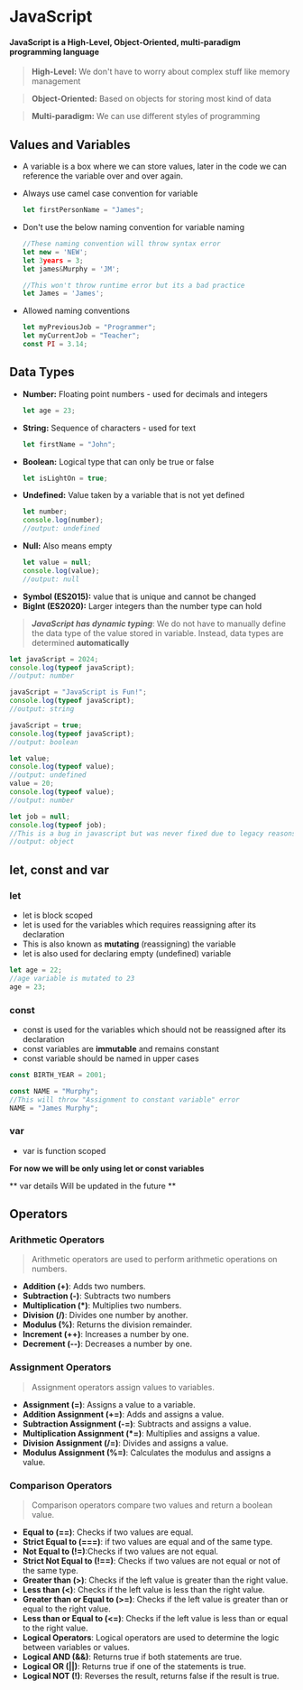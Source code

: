 # JavaScript

<h4> JavaScript is a High-Level, Object-Oriented, multi-paradigm programming language </h4>

> **High-Level:** We don't have to worry about complex stuff like memory management

> **Object-Oriented:** Based on objects for storing most kind of data

> **Multi-paradigm:** We can use different styles of programming

## Values and Variables

- A variable is a box where we can store values, later in the code we can reference the variable over and over again.

- Always use camel case convention for variable
  ```js
  let firstPersonName = "James";
  ```
- Don't use the below naming convention for variable naming

  ```js
  //These naming convention will throw syntax error
  let new = 'NEW';
  let 3years = 3;
  let james&Murphy = 'JM';

  //This won't throw runtime error but its a bad practice
  let James = 'James';
  ```

- Allowed naming conventions

  ```js
  let myPreviousJob = "Programmer";
  let myCurrentJob = "Teacher";
  const PI = 3.14;
  ```

## Data Types

- **Number:** Floating point numbers - used for decimals and integers
  ```js
  let age = 23;
  ```
- **String:** Sequence of characters - used for text
  ```js
  let firstName = "John";
  ```
- **Boolean:** Logical type that can only be true or false
  ```js
  let isLightOn = true;
  ```
- **Undefined:** Value taken by a variable that is not yet defined
  ```js
  let number;
  console.log(number);
  //output: undefined
  ```
- **Null:** Also means empty
  ```js
  let value = null;
  console.log(value);
  //output: null
  ```
- **Symbol (ES2015):** value that is unique and cannot be changed
- **BigInt (ES2020):** Larger integers than the number type can hold

> **_JavaScript has dynamic typing_**: We do not have to manually define the data type of the value stored in variable. Instead, data types are determined **automatically**

```js
let javaScript = 2024;
console.log(typeof javaScript);
//output: number

javaScript = "JavaScript is Fun!";
console.log(typeof javaScript);
//output: string

javaScript = true;
console.log(typeof javaScript);
//output: boolean
```

```js
let value;
console.log(typeof value);
//output: undefined
value = 20;
console.log(typeof value);
//output: number
```

```js
let job = null;
console.log(typeof job);
//This is a bug in javascript but was never fixed due to legacy reasons
//output: object
```

## let, const and var

### let

- let is block scoped
- let is used for the variables which requires reassigning after its declaration
- This is also known as **mutating** (reassigning) the variable
- let is also used for declaring empty (undefined) variable

```js
let age = 22;
//age variable is mutated to 23
age = 23;
```

### const

- const is used for the variables which should not be reassigned after its declaration
- const variables are **immutable** and remains constant
- const variable should be named in upper cases

```js
const BIRTH_YEAR = 2001;
```

```js
const NAME = "Murphy";
//This will throw "Assignment to constant variable" error
NAME = "James Murphy";
```

### var

- var is function scoped

**For now we will be only using let or const variables**

** var details Will be updated in the future **

## Operators

### Arithmetic Operators

> Arithmetic operators are used to perform arithmetic operations on numbers.

- **Addition (+)**: Adds two numbers.
- **Subtraction (-)**: Subtracts two numbers
- **Multiplication (\*)**: Multiplies two numbers.
- **Division (/)**: Divides one number by another.
- **Modulus (%)**: Returns the division remainder.
- **Increment (++)**: Increases a number by one.
- **Decrement (--)**: Decreases a number by one.

### Assignment Operators

> Assignment operators assign values to variables.

- **Assignment (=)**: Assigns a value to a variable.
- **Addition Assignment (+=)**: Adds and assigns a value.
- **Subtraction Assignment (-=)**: Subtracts and assigns a value.
- **Multiplication Assignment (\*=)**: Multiplies and assigns a value.
- **Division Assignment (/=)**: Divides and assigns a value.
- **Modulus Assignment (%=)**: Calculates the modulus and assigns a value.

### Comparison Operators

> Comparison operators compare two values and return a boolean value.

- **Equal to (==)**: Checks if two values are equal.
- **Strict Equal to (===)**: if two values are equal and of the same type.
- **Not Equal to (!=)**:Checks if two values are not equal.
- **Strict Not Equal to (!==)**: Checks if two values are not equal or not of the same type.
- **Greater than (>)**: Checks if the left value is greater than the right value.
- **Less than (<)**: Checks if the left value is less than the right value.
- **Greater than or Equal to (>=)**: Checks if the left value is greater than or equal to the right value.
- **Less than or Equal to (<=)**: Checks if the left value is less than or equal to the right value.
- **Logical Operators**: Logical operators are used to determine the logic between variables or values.
- **Logical AND (&&)**: Returns true if both statements are true.
- **Logical OR (||)**: Returns true if one of the statements is true.
- **Logical NOT (!)**: Reverses the result, returns false if the result is true.
